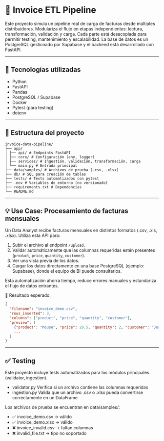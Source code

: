 # 🧾 Invoice ETL Pipeline

Este proyecto simula un pipeline real de carga de facturas desde múltiples distribuidores. Modulariza el flujo en etapas independientes: lectura, transformación, validación y carga. Cada parte está desacoplada para permitir testing, mantenimiento y escalabilidad. La base de datos es un PostgreSQL gestionado por Supabase y el backend está desarrollado con FastAPI.

---

## 🚀 Tecnologías utilizadas

- Python
- FastAPI
- Pandas
- PostgreSQL / Supabase
- Docker
- Pytest (para testing)
- dotenv

---

## 📁 Estructura del proyecto

```plaintext
invoice-data-pipeline/
├── app/
│ ├── api/ # Endpoints FastAPI
│ ├── core/ # Configuración (env, logger)
│ ├── services/ # Ingestión, validación, transformación, carga
│ └── main.py # Entrada principal
├── data/samples/ # Archivos de prueba (.csv, .xlsx)
├── db/ # SQL para creación de tablas
├── tests/ # Tests automatizados con pytest
├── .env # Variables de entorno (no versionado)
├── requirements.txt # Dependencias
└── README.md                 
```

---

## 💡 Use Case: Procesamiento de facturas mensuales

Un Data Analyst recibe facturas mensuales en distintos formatos (.csv, .xls, .xlsx). Utiliza esta API para:

1. Subir el archivo al endpoint `/upload`.
2. Validar automáticamente que las columnas requeridas estén presentes (`product`, `price`, `quantity`, `customer`).
3. Ver una vista previa de los datos.
4. Cargar los datos directamente en una base PostgreSQL (ejemplo: Supabase), donde el equipo de BI puede consultarlos.

Esta automatización ahorra tiempo, reduce errores manuales y estandariza el flujo de datos entrantes.

📌 Resultado esperado:
```json
{
  "filename": "invoice_demo.csv",
  "rows_inserted": 3,
  "columns": ["product", "price", "quantity", "customer"],
  "preview": [
    {"product": "Mouse", "price": 20.5, "quantity": 2, "customer": "Juan Perez"},
    ...
  ]
}
```

---

## ✅ Testing
Este proyecto incluye tests automatizados para los módulos principales (validator, ingestion).

- validator.py	Verifica si un archivo contiene las columnas requeridas
- ingestion.py	Valida que un archivo .csv o .xlsx pueda convertirse correctamente en un DataFrame

Los archivos de prueba se encuentran en data/samples/:

- ✅ invoice_demo.csv → válido
- ✅ invoice_demo.xlsx → válido
- ❌ invoice_invalid.csv → faltan columnas
- ❌ invalid_file.txt → tipo no soportado
